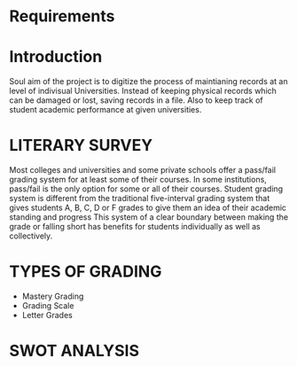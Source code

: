 # Requirements

# Introduction

Soul aim of the project is to digitize the process of maintianing records at an level of indivisual Universities. Instead of keeping physical records which can be damaged or lost, saving records in a file. Also to keep track of student academic performance at given universities.

# LITERARY SURVEY
Most colleges and universities and some private schools offer a pass/fail grading system for at least some of their courses. In some institutions, pass/fail is the only option for some or all of their courses. Student grading system is different from the traditional five-interval grading system that gives students A, B, C, D or F grades to give them an idea of their academic standing and progress This system of a clear boundary between making the grade or falling short has benefits for students individually as well as collectively. 

# TYPES OF GRADING 
- Mastery Grading 
- Grading Scale 
- Letter Grades

# SWOT ANALYSIS
